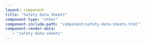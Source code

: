 ```yaml
---
layout: component
title: "Safety Data Sheets"
component-type: "other"
component-include-path: "component/safety-data-sheets.html"
component-render-data:
   - "safety-data-sheets"
---
```

